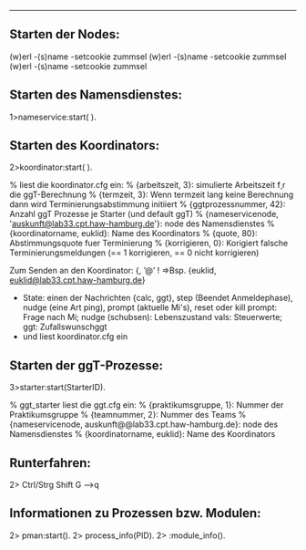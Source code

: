 --------------------
Starten der Nodes:
--------------------
(w)erl -(s)name <KoordinatorName> -setcookie zummsel
(w)erl -(s)name <NameserviceName> -setcookie zummsel
(w)erl -(s)name <ggTPName> -setcookie zummsel

Starten des Namensdienstes:
--------------------------
1>nameservice:start( ).

Starten des Koordinators:
--------------------------
2>koordinator:start( ).

% liest die koordinator.cfg ein:
% {arbeitszeit, 3}:					simulierte Arbeitszeit f¸r die ggT-Berechnung
% {termzeit, 3}:					Wenn termzeit lang keine Berechnung dann wird Terminierungsabstimmung initiiert
% {ggtprozessnummer, 42}:			Anzahl ggT Prozesse je Starter (und default ggT)
% {nameservicenode, 'auskunft@lab33.cpt.haw-hamburg.de'}:	node des Namensdienstes
% {koordinatorname, euklid}:		Name des Koordinators
% {quote, 80}:						Abstimmungsquote fuer Terminierung
% {korrigieren, 0}:					Korigiert falsche Terminierungsmeldungen (== 1 korrigieren, == 0 nicht korrigieren)

Zum Senden an den Koordinator:
{<koordinatorname>, ’<koordinatorname>@<node>’ ! <State>
=>Bsp. {euklid, euklid@lab33.cpt.haw-hamburg.de}
- State: einen der Nachrichten  {calc, ggt}, step (Beendet Anmeldephase), nudge (eine Art ping), prompt (aktuelle Mi's), reset oder kill
  prompt: Frage nach Mi;  nudge (schubsen): Lebenszustand
  vals: Steuerwerte; ggt: Zufallswunschggt
- und liest koordinator.cfg ein

Starten der ggT-Prozesse:
--------------------------
3>starter:start(StarterID).

% ggt_starter liest die ggt.cfg ein:
% {praktikumsgruppe, 1}:			Nummer der Praktikumsgruppe
% {teamnummer, 2}:					Nummer des Teams
% {nameservicenode, auskunft@@lab33.cpt.haw-hamburg.de}:		node des Namensdienstes
% {koordinatorname, euklid}:		Name des Koordinators

Runterfahren:
-------------
2> Ctrl/Strg Shift G
-->q

Informationen zu Prozessen bzw. Modulen:
-------------
2> pman:start().
2> process_info(PID).
2> <Module>:module_info().
